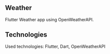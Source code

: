 ## Weather

Flutter Weather app using OpenWeatherAPI.

## Technologies

Used technologies: Flutter, Dart, OpenWeatherAPI
